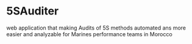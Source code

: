 # 5SAuditer
web application that making Audits of 5S methods automated ans more easier and analyzable for Marines performance teams in Morocco
